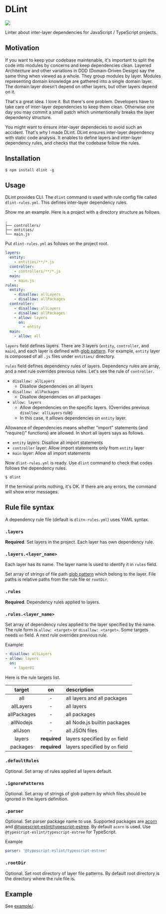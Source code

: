 # DLint

![](https://github.com/fujiharuka/dlint/workflows/all%20packages/badge.svg)

Linter about inter-layer dependencies for JavaScript / TypeScript projects.

## Motivation

If you want to keep your codebase maintenable, it's important to split the code into modules by concerns and keep dependencies clean. Layered Architecture and other variations in DDD (Domain-Driven Design) say the same thing when viewed as a whole. They group modules by layer. Modules representing domain knowledge are gathered into a single domain layer. The domain layer doesn't depend on other layers, but other layers depend on it.

That's a great idea. I love it. But there's one problem. Developers have to take care of inter-layer dependencies to keep them clean. Otherwise one day you may commit a small patch which unintentionally breaks the layer dependency structure.

You might want to ensure inter-layer dependecies to avoid such an accident. That's why I made DLint. DLint ensures inter-layer dependency with static code analysis. It enables to define layers and inter-layer dependency rules, and checks that the codebase follow the rules.

## Installation

```
$ npm install dlint -g
```

## Usage

DLint provides CLI. The `dlint` command is used with rule config file called `dlint-rules.yml`. This defines inter-layer dependency rules.

Show me an example. Here is a project with a directory structure as follows.

```
.
├── controllers/
├── entities/
└── main.js
```

Put `dlint-rules.yml` as follows on the project root.

```yaml
layers:
  entity:
    - entities/**/*.js
  controller:
    - controllers/**/*.js
  main:
    - main.js
rules:
  entity:
    - disallow: allLayers
    - disallow: allPackages
  controller:
    - disallow: allLayers
    - disallow: allPackages
    - allow: layers
      on:
        - entity
  main:
    - allow: all
```

`layers` field defines layers. There are 3 layers (`entity`, `controller`, and `main`), and each layer is defined with [glob pattern](https://github.com/mrmlnc/fast-glob#pattern-syntax). For example, `entity` layer is composed of all `.js` files under `entities/` directory.

`rules` field defines dependency rules of layers. Dependency rules are array, and a next rule overrides previous rules. Let's see the rule of `controller`.

- `disallow: allLayers`
  - Disallow dependencies on all layers
- `disallow: allPackages`
  - Disallow dependencies on all packages
- `allow: layers`
  - Allow dependencies on the specific layers. (Overrides previous `disallow: allLayers` rule)
  - In this case, it alllows dependencies on `entity` layer.

Allowance of dependencies means whether "import" statements (and "require()" functions) are allowed. In short all layers says as follows.

- `entity` layers: Disallow all import statements
- `controller` layer: Allow import statements only from `entity` layer
- `main` layer: Allow all import statements

Now `dlint-rules.yml` is ready. Use `dlint` command to check that codes follows the dependency rules.

```
$ dlint
```

If the terminal prints nothing, it's OK. If there are any errors, the command will show error messages.

## Rule file syntax

A dependency rule file (default is `dlitn-rules.yml`) uses YAML syntax.

### `.layers`

**Required**. Set layers in the project. Each layer has own dependency rule.

### `.layers.<layer_name>`

Each layer has its name. The layer name is used to identify it in `rules` field.

Set array of strings of file path [glob pattern](https://github.com/mrmlnc/fast-glob#pattern-syntax) which belong to the layer. File paths is relative paths from the rule file or `rootDir`.

### `.rules`

**Required**. Dependency rules applied to layers.

### `.rules.<layer_name>`

Set array of dependency rules applied to the layer specified by the name. The rule form is `allow: <target>` or `disallow: <target>`. Some targets needs `on` field. A next rule overrides previous rule.

Example:

```yaml
- disallow: allLayers
- allow: layers
  on:
    - layer01
```

Here is the rule targets list.

|    target   |      on      | description                    |
| :---------: | :----------: | :----------------------------- |
|     all     |       -      | all layers and all packages    |
|  allLayers  |       -      | all layers                     |
| allPackages |       -      | all packages                   |
|  allNodejs  |       -      | all Node.js builtin packages   |
|   allJson   |       -      | all JSON files                 |
|    layers   | **required** | layers specified by `on` field |
|   packages  | **required** | layers specified by `on` field |

### `.defaultRules`

Optional. Set array of rules applied all layers default.

### `.ignorePatterns`

Optional. Set array of strings of glob pattern by which files should be ignored in the layers definition.

### `.parser`

Optional. Set parser package name to use. Supported packages are [acorn](https://github.com/acornjs/acorn) and [@typescript-eslint/typescript-estree](https://github.com/typescript-eslint/typescript-eslint/tree/master/packages/typescript-estree). By default `acorn` is used. Use  `@typescript-eslint/typescript-estree` for TypeScript.

Example

```yaml
parser: '@typescript-eslint/typescript-estree'
```

### `.rootDir`

Optional. Set root directory of layer file patterns. By default root directory is the directory where the rule file is.

## Example

See [example/](./example).
